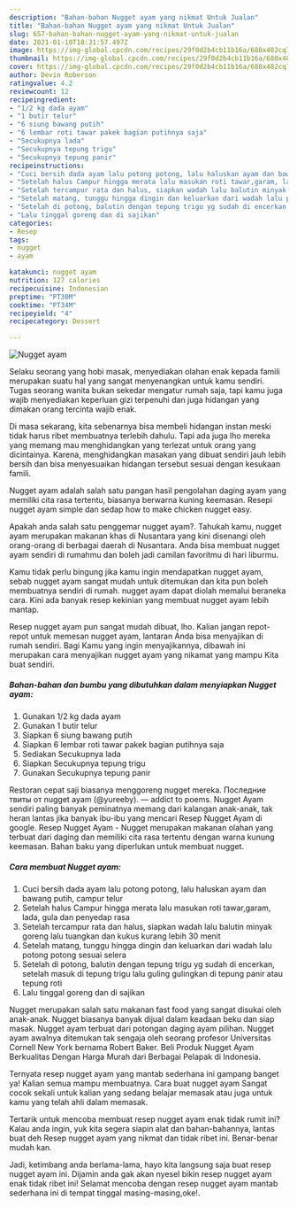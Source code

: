 ```yaml
---
description: "Bahan-bahan Nugget ayam yang nikmat Untuk Jualan"
title: "Bahan-bahan Nugget ayam yang nikmat Untuk Jualan"
slug: 657-bahan-bahan-nugget-ayam-yang-nikmat-untuk-jualan
date: 2021-01-10T18:31:57.497Z
image: https://img-global.cpcdn.com/recipes/29f0d2b4cb11b16a/680x482cq70/nugget-ayam-foto-resep-utama.jpg
thumbnail: https://img-global.cpcdn.com/recipes/29f0d2b4cb11b16a/680x482cq70/nugget-ayam-foto-resep-utama.jpg
cover: https://img-global.cpcdn.com/recipes/29f0d2b4cb11b16a/680x482cq70/nugget-ayam-foto-resep-utama.jpg
author: Devin Roberson
ratingvalue: 4.2
reviewcount: 12
recipeingredient:
- "1/2 kg dada ayam"
- "1 butir telur"
- "6 siung bawang putih"
- "6 lembar roti tawar pakek bagian putihnya saja"
- "Secukupnya lada"
- "Secukupnya tepung trigu"
- "Secukupnya tepung panir"
recipeinstructions:
- "Cuci bersih dada ayam lalu potong potong, lalu haluskan ayam dan bawang putih, campur telur"
- "Setelah halus Campur hingga merata lalu masukan roti tawar,garam, lada, gula dan penyedap rasa"
- "Setelah tercampur rata dan halus, siapkan wadah lalu balutin minyak goreng lalu tuangkan dan kukus kurang lebih 30 menit"
- "Setelah matang, tunggu hingga dingin dan keluarkan dari wadah lalu potong potong sesuai selera"
- "Setelah di potong, balutin dengan tepung trigu yg sudah di encerkan, setelah masuk di tepung trigu lalu guling gulingkan di tepung panir atau tepung roti"
- "Lalu tinggal goreng dan di sajikan"
categories:
- Resep
tags:
- nugget
- ayam

katakunci: nugget ayam 
nutrition: 127 calories
recipecuisine: Indonesian
preptime: "PT30M"
cooktime: "PT34M"
recipeyield: "4"
recipecategory: Dessert

---
```



![Nugget ayam](https://img-global.cpcdn.com/recipes/29f0d2b4cb11b16a/680x482cq70/nugget-ayam-foto-resep-utama.jpg)

Selaku seorang yang hobi masak, menyediakan olahan enak kepada famili merupakan suatu hal yang sangat menyenangkan untuk kamu sendiri. Tugas seorang  wanita bukan sekedar mengatur rumah saja, tapi kamu juga wajib menyediakan keperluan gizi terpenuhi dan juga hidangan yang dimakan orang tercinta wajib enak.

Di masa  sekarang, kita sebenarnya bisa membeli hidangan instan meski tidak harus ribet membuatnya terlebih dahulu. Tapi ada juga lho mereka yang memang mau menghidangkan yang terlezat untuk orang yang dicintainya. Karena, menghidangkan masakan yang dibuat sendiri jauh lebih bersih dan bisa menyesuaikan hidangan tersebut sesuai dengan kesukaan famili. 

Nugget ayam adalah salah satu pangan hasil pengolahan daging ayam yang memiliki cita rasa tertentu, biasanya berwarna kuning keemasan. Resepi nugget ayam simple dan sedap how to make chicken nugget easy.

Apakah anda salah satu penggemar nugget ayam?. Tahukah kamu, nugget ayam merupakan makanan khas di Nusantara yang kini disenangi oleh orang-orang di berbagai daerah di Nusantara. Anda bisa membuat nugget ayam sendiri di rumahmu dan boleh jadi camilan favoritmu di hari liburmu.

Kamu tidak perlu bingung jika kamu ingin mendapatkan nugget ayam, sebab nugget ayam sangat mudah untuk ditemukan dan kita pun boleh membuatnya sendiri di rumah. nugget ayam dapat diolah memalui beraneka cara. Kini ada banyak resep kekinian yang membuat nugget ayam lebih mantap.

Resep nugget ayam pun sangat mudah dibuat, lho. Kalian jangan repot-repot untuk memesan nugget ayam, lantaran Anda bisa menyajikan di rumah sendiri. Bagi Kamu yang ingin menyajikannya, dibawah ini merupakan cara menyajikan nugget ayam yang nikamat yang mampu Kita buat sendiri.

<!--inarticleads1-->

##### Bahan-bahan dan bumbu yang dibutuhkan dalam menyiapkan Nugget ayam:

1. Gunakan 1/2 kg dada ayam
1. Gunakan 1 butir telur
1. Siapkan 6 siung bawang putih
1. Siapkan 6 lembar roti tawar pakek bagian putihnya saja
1. Sediakan Secukupnya lada
1. Siapkan Secukupnya tepung trigu
1. Gunakan Secukupnya tepung panir


Restoran cepat saji biasanya menggoreng nugget mereka. Последние твиты от nugget ayam (@yureeby). — addict to poems. Nugget Ayam sendiri paling banyak peminatnya memang dari kalangan anak-anak, tak heran lantas jika banyak ibu-ibu yang mencari Resep Nugget Ayam di google. Resep Nugget Ayam - Nugget merupakan makanan olahan yang terbuat dari daging dan memiliki cita rasa tertentu dengan warna kunung keemasan. Bahan baku yang diperlukan untuk membuat nugget. 

<!--inarticleads2-->

##### Cara membuat Nugget ayam:

1. Cuci bersih dada ayam lalu potong potong, lalu haluskan ayam dan bawang putih, campur telur
1. Setelah halus Campur hingga merata lalu masukan roti tawar,garam, lada, gula dan penyedap rasa
1. Setelah tercampur rata dan halus, siapkan wadah lalu balutin minyak goreng lalu tuangkan dan kukus kurang lebih 30 menit
1. Setelah matang, tunggu hingga dingin dan keluarkan dari wadah lalu potong potong sesuai selera
1. Setelah di potong, balutin dengan tepung trigu yg sudah di encerkan, setelah masuk di tepung trigu lalu guling gulingkan di tepung panir atau tepung roti
1. Lalu tinggal goreng dan di sajikan


Nugget merupakan salah satu makanan fast food yang sangat disukai oleh anak-anak. Nugget biasanya banyak dijual dalam keadaan beku dan siap masak. Nugget ayam terbuat dari potongan daging ayam pilihan. Nugget ayam awalnya ditemukan tak sengaja oleh seorang profesor Universitas Cornell New York bernama Robert Baker. Beli Produk Nugget Ayam Berkualitas Dengan Harga Murah dari Berbagai Pelapak di Indonesia. 

Ternyata resep nugget ayam yang mantab sederhana ini gampang banget ya! Kalian semua mampu membuatnya. Cara buat nugget ayam Sangat cocok sekali untuk kalian yang sedang belajar memasak atau juga untuk kamu yang telah ahli dalam memasak.

Tertarik untuk mencoba membuat resep nugget ayam enak tidak rumit ini? Kalau anda ingin, yuk kita segera siapin alat dan bahan-bahannya, lantas buat deh Resep nugget ayam yang nikmat dan tidak ribet ini. Benar-benar mudah kan. 

Jadi, ketimbang anda berlama-lama, hayo kita langsung saja buat resep nugget ayam ini. Dijamin anda gak akan nyesel bikin resep nugget ayam enak tidak ribet ini! Selamat mencoba dengan resep nugget ayam mantab sederhana ini di tempat tinggal masing-masing,oke!.

